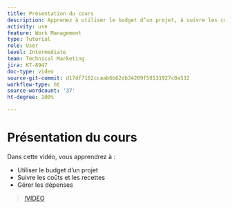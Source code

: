 ```yaml
---
title: Présentation du cours
description: Apprenez à utiliser le budget d’un projet, à suivre les coûts et les recettes et à gérer les dépenses sur  [!DNL  Workfront].
activity: use
feature: Work Management
type: Tutorial
role: User
level: Intermediate
team: Technical Marketing
jira: KT-8947
doc-type: video
source-git-commit: d17df7162ccaab6b62db34209f50131927c0a532
workflow-type: ht
source-wordcount: '37'
ht-degree: 100%

---
```


# Présentation du cours

Dans cette vidéo, vous apprendrez à :

* Utiliser le budget d’un projet
* Suivre les coûts et les recettes
* Gérer les dépenses

>[!VIDEO](https://video.tv.adobe.com/v/3436413/?quality=12&learn=on&enablevpops&captions=fre_fr)
